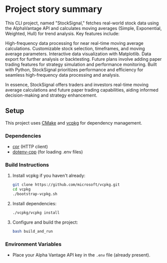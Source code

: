 # Project story summary

This CLI project, named "StockSignal," fetches real-world stock data using the AlphaVantage API and calculates moving averages (Simple, Exponential, Weighted, Hull) for trend analysis. Key features include:

High-frequency data processing for near real-time moving average calculations.
Customizable stock selection, timeframes, and moving average parameters.
Interactive data visualization with Matplotlib.
Data export for further analysis or backtesting.
Future plans involve adding paper trading features for strategy simulation and performance monitoring. Built with Python, StockSignal prioritizes performance and efficiency for seamless high-frequency data processing and analysis.

In essence, StockSignal offers traders and investors real-time moving average calculations and future paper trading capabilities, aiding informed decision-making and strategy enhancement.


## Setup

This project uses [CMake](https://cmake.org/) and [vcpkg](https://github.com/microsoft/vcpkg) for dependency management.

### Dependencies
- [cpr](https://github.com/libcpr/cpr) (HTTP client)
- [dotenv-cpp](https://github.com/therecipe/dotenv-cpp) (for loading .env files)

### Build Instructions

1. Install vcpkg if you haven't already:
   ```sh
   git clone https://github.com/microsoft/vcpkg.git
   cd vcpkg
   ./bootstrap-vcpkg.sh
   ```
2. Install dependencies:
   ```sh
   ./vcpkg/vcpkg install
   ```
3. Configure and build the project:
   ```zsh
   bash build_and_run
   ```

### Environment Variables
- Place your Alpha Vantage API key in the `.env` file (already present).






